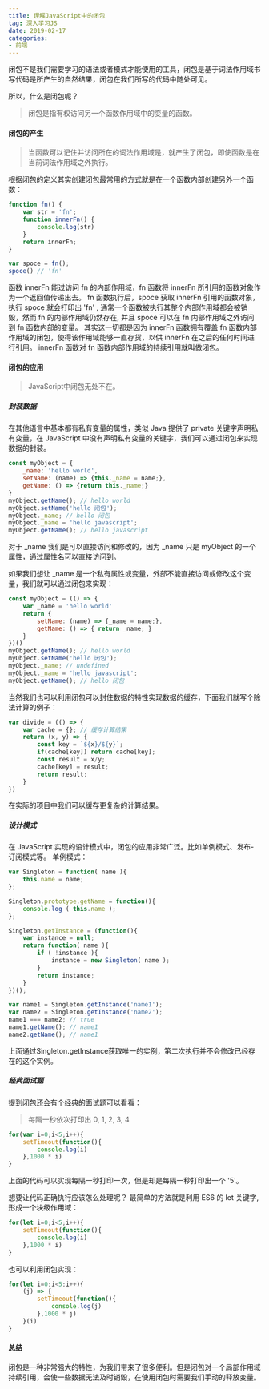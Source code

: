 ```yaml
---
title: 理解JavaScript中的闭包
tag: 深入学习JS
date: 2019-02-17
categories:
- 前端
---
```


闭包不是我们需要学习的语法或者模式才能使用的工具，闭包是基于词法作用域书写代码是所产生的自然结果，闭包在我们所写的代码中随处可见。

所以，什么是闭包呢？
<!-- more -->
> 闭包是指有权访问另一个函数作用域中的变量的函数。

#### 闭包的产生
> 当函数可以记住并访问所在的词法作用域是，就产生了闭包，即使函数是在当前词法作用域之外执行。

根据闭包的定义其实创建闭包最常用的方式就是在一个函数内部创建另外一个函数：

```javascript
function fn() {
    var str = 'fn';
    function innerFn() {
        console.log(str)
    }
    return innerFn;
}

var spoce = fn();
spoce() // 'fn'
```
函数 innerFn 能过访问 fn 的内部作用域，fn 函数将 innerFn 所引用的函数对象作为一个返回值传递出去。
fn 函数执行后，spoce 获取 innerFn 引用的函数对象，执行 spoce 就会打印出 'fn' , 通常一个函数被执行其整个内部作用域都会被销毁，然而 fn 的内部作用域仍然存在, 并且 spoce 可以在 fn 内部作用域之外访问到 fn 函数内部的变量。
其实这一切都是因为 innerFn 函数拥有覆盖 fn 函数内部作用域的闭包，使得该作用域能够一直存货，以供 innerFn 在之后的任何时间进行引用。
innerFn 函数对 fn 函数内部作用域的持续引用就叫做闭包。

#### 闭包的应用
> JavaScript中闭包无处不在。
##### 封装数据
在其他语言中基本都有私有变量的属性，类似 Java 提供了 private 关键字声明私有变量，在 JavaScript 中没有声明私有变量的关键字，我们可以通过闭包来实现数据的封装。

```javascript
const myObject = {
    _name: 'hello world',
    setName: (name) => {this._name = name;},
    getName: () => {return this._name;}
}
myObject.getName(); // hello world
myObject.setName('hello 闭包');
myObject._name; // hello 闭包
myObject._name = 'hello javascript';
myObject.getName(); // hello javascript
```
对于 _name 我们是可以直接访问和修改的，因为 _name 只是 myObject 的一个属性，通过属性名可以直接访问到。

如果我们想让 _name 是一个私有属性或变量，外部不能直接访问或修改这个变量，我们就可以通过闭包来实现：

```javascript
const myObject = (() => {
    var _name = 'hello world'
    return {
        setName: (name) => {_name = name;},
        getName: () => { return _name; }
    }
})()
myObject.getName(); // hello world
myObject.setName('hello 闭包');
myObject._name; // undefined
myObject._name = 'hello javascript';
myObject.getName(); // hello 闭包
```

当然我们也可以利用闭包可以封住数据的特性实现数据的缓存，下面我们就写个除法计算的例子：

```javascript
var divide = (() => {
    var cache = {}; // 缓存计算结果
    return (x, y) => {
        const key = `${x}/${y}`;
        if(cache[key]) return cache[key];
        const result = x/y;
        cache[key] = result;
        return result;
    }
})
```
在实际的项目中我们可以缓存更复杂的计算结果。
##### 设计模式
在 JavaScript 实现的设计模式中，闭包的应用非常广泛。比如单例模式、发布-订阅模式等。
单例模式：

```javascript
var Singleton = function( name ){
    this.name = name;
};

Singleton.prototype.getName = function(){
    console.log ( this.name );
};

Singleton.getInstance = (function(){
    var instance = null;
    return function( name ){
        if ( !instance ){
            instance = new Singleton( name );
        }
        return instance;
    }
})();

var name1 = Singleton.getInstance('name1');
var name2 = Singleton.getInstance('name2');
name1 === name2; // true
name1.getName(); // name1
name2.getName(); // name1
```
上面通过Singleton.getInstance获取唯一的实例，第二次执行并不会修改已经存在的这个实例。

##### 经典面试题
提到闭包还会有个经典的面试题可以看看：
> 每隔一秒依次打印出 0, 1, 2, 3, 4

```javascript
for(var i=0;i<5;i++){
    setTimeout(function(){
        console.log(i)
    },1000 * i)
}
```
上面的代码可以实现每隔一秒打印一次，但是却是每隔一秒打印出一个 '5'。

想要让代码正确执行应该怎么处理呢？
最简单的方法就是利用 ES6 的 let 关键字, 形成一个块级作用域：
```javascript
for(let i=0;i<5;i++){
    setTimeout(function(){
        console.log(i)
    },1000 * i)
}
```
也可以利用闭包实现：
```javascript
for(let i=0;i<5;i++){
    (j) => {
        setTimeout(function(){
            console.log(j)
        },1000 * j)
    }(i)
}
```
#### 总结
闭包是一种非常强大的特性，为我们带来了很多便利。但是闭包对一个局部作用域持续引用，会使一些数据无法及时销毁，在使用闭包时需要我们手动的释放变量。
